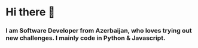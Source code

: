 # Hi there 👋

 
### I am Software Developer from Azerbaijan, who loves trying out new challenges. I mainly code in Python & Javascript. 


<!-- 
## Education

### Bilkent University (2017 - 2018)
- Studied first year in Computer Technologies and Information Systems 

### University of Toronto (2018-2022)
- H.B.SC. SPECIALIST IN COMPUTER SCIENCE
- Focus in Artificial Intelligence
- Graduated with High Distinction

### Technical University of Munich (2022 - Present)
-  Will be studying Master's in Informatics



[![Umid's GitHub stats](https://github-readme-stats.vercel.app/api?username=targuli1&count_private=true)](https://github.com/anuraghazra/github-readme-stats)

- :mortar_board:  I just graduated from University of Toronto 
- 🌱 I’m currently learning ML & CV
-  

**targuli1/targuli1** is a ✨ _special_ ✨ repository because its `README.md` (this file) appears on your GitHub profile.

Here are some ideas to get you started:

- 🔭 I’m currently working on ...
- 🌱 I’m currently learning ...
- 👯 I’m looking to collaborate on ...
- 🤔 I’m looking for help with ...
- 💬 Ask me about ...
- 📫 How to reach me: ...
- 😄 Pronouns: ...
- ⚡ Fun fact: ...
-->
